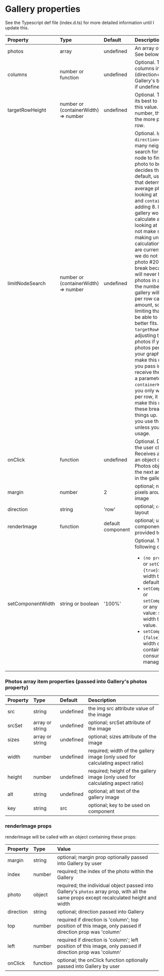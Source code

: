 # Gallery properties

See the Typescript def file (index.d.ts) for more detailed information until I update this. 

Property        |       Type            |       Default         |       Description
:-----------------------|:--------------|:--------------|:--------------------------------
photos | array  | undefined  | An array of Photos objects.  See below.
columns | number or function  | undefined  | Optional. The number of columns in a column layout (direction=column). Will use Gallery's breakpoint choosing if undefined.
targetRowHeight | number or (containerWidth) => number  | undefined  | Optional.  The algorithm will do its best to have rows close to this value. The smaller the number, the shorter the row, the more photos will be in a row.
limitNodeSearch | number or (containerWidth) => number  | undefined  | Optional. Ignored if `direction=column`.  Limit how many neighboring nodes to search for when visiting a node to find the best node or photo to break on. The Gallery decides this for you by default, using an algorithm that determines the probably average photo per row by looking at `targetRowHeight` and `containerWidth` and then adding 8. If it isn't limited the gallery would take too long to calculate and it would be looking at nodes that it would not make sense to break on, making unnecessary calculations.  For example if we are currently visiting photo #2 we do not need to check if photo #200 is a good place to break because it is likely we will never have that many photos in a row.  The smaller the number, the faster your gallery will calculate. Images per row cannot exceed this amount, so its one way of limiting that, but then it will not be able to search ahead for better fits. Use `targetRowHeight` as a way of adjusting the amount of photos if you want more/less photos per row. If you find your graph is slow, you can make this number smaller. If you pass in a function you will receive the `containerWidth` as a parameter. If your `containerWidth` is small and you only want 1 or 2 photos per row, it makes sense to make this number smaller at these breakpoints to speed things up. It is recommended you use the default setting unless you understand its usage.
onClick | function  | undefined  | Optional. Do something when the user clicks a photo.  Receives arguments event and an object containing the index, Photos obj originally sent and the next and previous photos in the gallery if they exist
margin | number  | 2  | optional; number of margin pixels around each entire image
direction | string | 'row' | optional; `column` or `row` based layout
renderImage | function | default component | optional; use a different image component than the default provided to display your photo
setComponentWidth | string or boolean | '100%' | Optional. This allows for the following customizations: <ul><li>`(no prop explicitly set)` or `setComponentWidth={true}`: set the container width to the component default (`100%`).</li><li>`setComponentWidth='80%'` or `setComponentWidth='768px'` or any valid CSS width value: set the container width to the specified value.</li><li>`setComponentWidth={false}`: do not set any width on the component container - this allows the consuming code to manage this itself.</li></ul>

### Photos array item properties (passed into Gallery's photos property)

Property        |       Type            |       Default         |       Description
:-----------------------|:--------------|:--------------|:--------------------------------
src     |       string    |       undefined    |       the img src attribute value of the image
srcSet     |       array or string    |       undefined    |       optional; srcSet attribute of the image
sizes     |       array or string    |       undefined    |       optional; sizes attribute of the image
width | number  | undefined  | required; width of the gallery image (only used for calculating aspect ratio)
height  | number  | undefined | required; height of the gallery image (only used for calculating aspect ratio)
alt  | string  | undefined | optional; alt text of the gallery image
key  | string  | src | optional; key to be used on component

### renderImage props

renderImage will be called with an object containing these props:

Property        |       Type            |       Value
:-----------------------|:--------------|:--------------
margin     |       string    | optional; margin prop optionally passed into Gallery by user
index  | number  | required; the index of the photo within the Gallery
photo  | object  | required; the individual object passed into Gallery's `photos` array prop, with all the same props except recalculated height and width
direction  | string  | optional; direction passed into Gallery
top  | number  | required if direction is 'column'; top position of this image, only passed if direction prop was 'column'
left  | number  | required if direction is 'column'; left position of this image, only passed if direction prop was 'column'
onClick  | function  | optional; the onClick function optionally passed into Gallery by user
